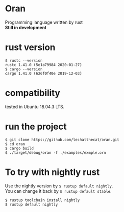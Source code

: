 # Oran
Programming language written by rust  
**Still in development**

# rust version
```
$ rustc --version
rustc 1.41.0 (5e1a79984 2020-01-27)
$ cargo --version
cargo 1.41.0 (626f0f40e 2019-12-03)
```

# compatibility
tested in Ubuntu 18.04.3 LTS.

# run the project
```
$ git clone https://github.com/lechatthecat/oran.git
$ cd oran
$ cargo build
$ ./target/debug/oran -f ./examples/exmple.orn
```
# To try with nightly rust
Use the nightly version by `$ rustup default nightly`.  
You can change it back by `$ rustup default stable`.
```
$ rustup toolchain install nightly
$ rustup default nightly
```
